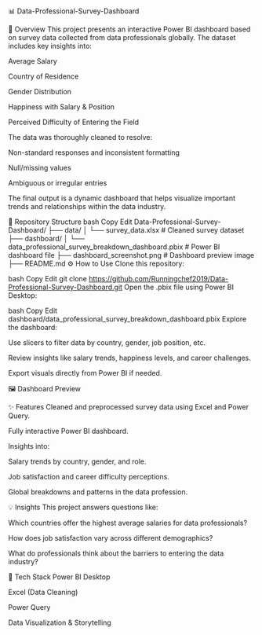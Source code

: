 📊 Data-Professional-Survey-Dashboard

📝 Overview
This project presents an interactive Power BI dashboard based on survey data collected from data professionals globally. The dataset includes key insights into:

Average Salary

Country of Residence

Gender Distribution

Happiness with Salary & Position

Perceived Difficulty of Entering the Field

The data was thoroughly cleaned to resolve:

Non-standard responses and inconsistent formatting

Null/missing values

Ambiguous or irregular entries

The final output is a dynamic dashboard that helps visualize important trends and relationships within the data industry.

📂 Repository Structure
bash
Copy
Edit
Data-Professional-Survey-Dashboard/
├── data/
│   └── survey_data.xlsx  # Cleaned survey dataset
├── dashboard/
│   └── data_professional_survey_breakdown_dashboard.pbix  # Power BI dashboard file
├── dashboard_screenshot.png  # Dashboard preview image
├── README.md
⚙️ How to Use
Clone this repository:

bash
Copy
Edit
git clone https://github.com/Runningchef2019/Data-Professional-Survey-Dashboard.git
Open the .pbix file using Power BI Desktop:

bash
Copy
Edit
dashboard/data_professional_survey_breakdown_dashboard.pbix
Explore the dashboard:

Use slicers to filter data by country, gender, job position, etc.

Review insights like salary trends, happiness levels, and career challenges.

Export visuals directly from Power BI if needed.

🖼 Dashboard Preview

✨ Features
Cleaned and preprocessed survey data using Excel and Power Query.

Fully interactive Power BI dashboard.

Insights into:

Salary trends by country, gender, and role.

Job satisfaction and career difficulty perceptions.

Global breakdowns and patterns in the data profession.

💡 Insights
This project answers questions like:

Which countries offer the highest average salaries for data professionals?

How does job satisfaction vary across different demographics?

What do professionals think about the barriers to entering the data industry?

🔧 Tech Stack
Power BI Desktop

Excel (Data Cleaning)

Power Query

Data Visualization & Storytelling

